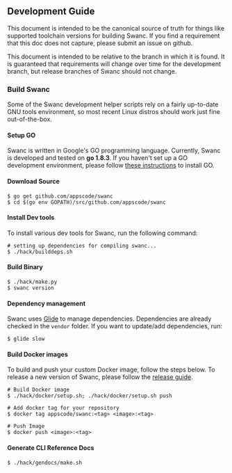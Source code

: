 ## Development Guide
This document is intended to be the canonical source of truth for things like supported toolchain versions for building Swanc.
If you find a requirement that this doc does not capture, please submit an issue on github.

This document is intended to be relative to the branch in which it is found. It is guaranteed that requirements will change over time
for the development branch, but release branches of Swanc should not change.

### Build Swanc
Some of the Swanc development helper scripts rely on a fairly up-to-date GNU tools environment, so most recent Linux distros should
work just fine out-of-the-box.

#### Setup GO
Swanc is written in Google's GO programming language. Currently, Swanc is developed and tested on **go 1.8.3**. If you haven't set up a GO
development environment, please follow [these instructions](https://golang.org/doc/code.html) to install GO.

#### Download Source

```console
$ go get github.com/appscode/swanc
$ cd $(go env GOPATH)/src/github.com/appscode/swanc
```

#### Install Dev tools
To install various dev tools for Swanc, run the following command:

```console
# setting up dependencies for compiling swanc...
$ ./hack/builddeps.sh
```

#### Build Binary
```
$ ./hack/make.py
$ swanc version
```

#### Dependency management
Swanc uses [Glide](https://github.com/Masterminds/glide) to manage dependencies. Dependencies are already checked in the `vendor` folder.
If you want to update/add dependencies, run:
```console
$ glide slow
```

#### Build Docker images
To build and push your custom Docker image, follow the steps below. To release a new version of Swanc, please follow the [release guide](/docs/developer-guide/release.md).

```console
# Build Docker image
$ ./hack/docker/setup.sh; ./hack/docker/setup.sh push

# Add docker tag for your repository
$ docker tag appscode/swanc:<tag> <image>:<tag>

# Push Image
$ docker push <image>:<tag>
```

#### Generate CLI Reference Docs
```console
$ ./hack/gendocs/make.sh
```
